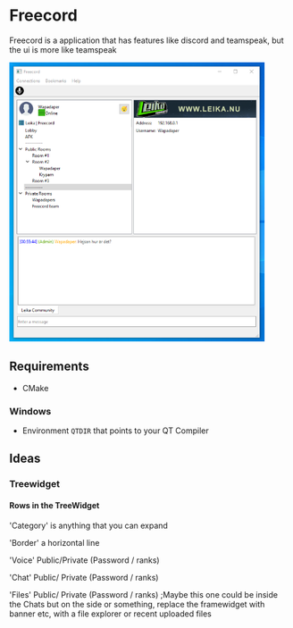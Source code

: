 # Freecord
Freecord is a application that has features like discord and teamspeak, but the ui is more like teamspeak

<img src="https://github.com/cake1338/Freecord/blob/main/screenshots/Freecord_2023-03-21.png" height="500"><br>

## Requirements

- CMake

### Windows
- Environment `QTDIR` that points to your QT Compiler


## Ideas

### Treewidget

#### Rows in the TreeWidget

'Category' is anything that you can expand

'Border' a horizontal line

'Voice' Public/Private (Password / ranks)

'Chat' Public/ Private (Password / ranks)

'Files' Public/ Private (Password / ranks) ;Maybe this one could be inside the Chats but on the side or something, replace the framewidget with banner etc, with a file explorer or recent uploaded files
